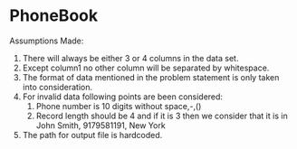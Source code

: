 # PhoneBook
Assumptions Made:

1. There will always be either 3 or 4 columns in the data set.
2. Except column1 no other column will be separated by whitespace.
3. The format of data mentioned in the problem statement is only taken into consideration.
4. For invalid data following points are been considered:
	1. Phone number is 10 digits without space,-,()
	2. Record length should be 4 and if it is 3 then we consider that it is in
		John Smith, 9179581191, New York
5. The path for output file is hardcoded.
